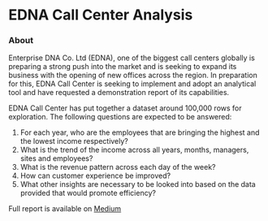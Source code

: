 # EDNA Call Center Analysis

### About

<p> Enterprise DNA Co. Ltd (EDNA), one of the biggest call centers globally is preparing a strong push into the market and is seeking to expand its business with the opening of new offices across the region.
In preparation for this, EDNA Call Center is seeking to implement and adopt an analytical tool and have requested a demonstration report of its capabilities. </p>

EDNA Call Center has put together a dataset around 100,000 rows for exploration. The following questions are expected to be answered:
1.	For each year, who are the employees that are bringing the highest and the lowest income respectively?
2.	What is the trend of the income across all years, months, managers, sites and employees?
3.	What is the revenue pattern across each day of the week?
4.	How can customer experience be improved?
5.	What other insights are necessary to be looked into based on the data provided that would promote efficiency?

Full report is available on [Medium](https://www.medium.com/@favourbadakin/call-center-performance-analysis-identifying-opportunities-for-improvement-5536756772b3)